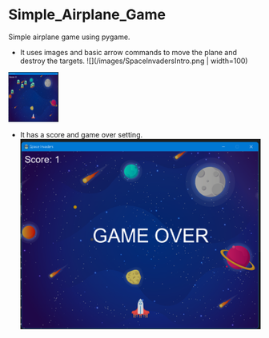 # Simple_Airplane_Game
Simple airplane game using pygame.

* It uses images and basic arrow commands to move the plane and destroy the targets.
![](/images/SpaceInvadersIntro.png | width=100)
<img src="https://github.com/Rafa-77/Simple_Airplane_Game/blob/main/images/SpaceInvadersIntro.png" width="100" height="100">

* It has a score and game over setting.
![](/images/SpaceInvadersGO.png)
